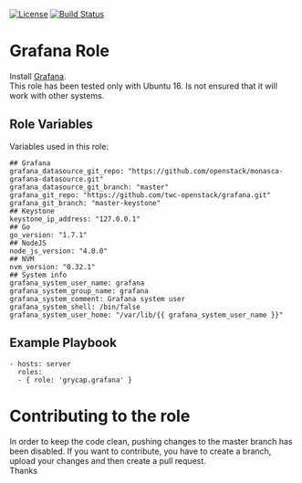 [![License](https://img.shields.io/badge/license-Apache%202-blue.svg)](https://www.apache.org/licenses/LICENSE-2.0)
[![Build Status](https://travis-ci.org/grycap/ansible-role-grafana.svg?branch=master)](https://travis-ci.org/grycap/ansible-role-grafana)

Grafana Role
===================

Install [Grafana](http://grafana.org/).  
This role has been tested only with Ubuntu 16. Is not ensured that it will work with other systems.

Role Variables
--------------

Variables used in this role:

	## Grafana
	grafana_datasource_git_repo: "https://github.com/openstack/monasca-grafana-datasource.git"
	grafana_datasource_git_branch: "master"
	grafana_git_repo: "https://github.com/twc-openstack/grafana.git"
	grafana_git_branch: "master-keystone"
	## Keystone
	keystone_ip_address: "127.0.0.1"
	## Go
	go_version: "1.7.1"
	## NodeJS
	node_js_version: "4.0.0"
	## NVM
	nvm_version: "0.32.1"
	## System info
	grafana_system_user_name: grafana
	grafana_system_group_name: grafana
	grafana_system_comment: Grafana system user
	grafana_system_shell: /bin/false
	grafana_system_user_home: "/var/lib/{{ grafana_system_user_name }}"

Example Playbook
----------------
```
- hosts: server
  roles:
  - { role: 'grycap.grafana' }
```

Contributing to the role
========================
In order to keep the code clean, pushing changes to the master branch has been disabled. If you want to contribute, you have to create a branch, upload your changes and then create a pull request.  
Thanks
